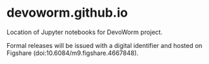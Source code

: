 # devoworm.github.io
Location of Jupyter notebooks for DevoWorm project.

Formal releases will be issued with a digital identifier and hosted on Figshare (doi:10.6084/m9.figshare.4667848).



